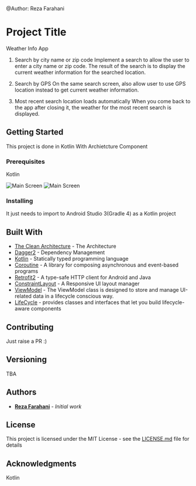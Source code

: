 @Author: Reza Farahani

# Project Title

Weather Info App 
1. Search by city name or zip code
Implement a search to allow the user to enter a city name or zip code. The result of the search is to display the current weather information for the searched location.
 
2. Search by GPS
On the same search screen, also allow user to use GPS location instead to get current weather information.
 
3. Most recent search location loads automatically
When you come back to the app after closing it, the weather for the most recent search is displayed.

## Getting Started

This project is done in Kotlin With Archietcture Component

### Prerequisites

Kotlin


![Main Screen](https://github.com/rezakhmf/commonwealthbank-test/blob/master/bycityname.png)
![Main Screen](https://github.com/rezakhmf/commonwealthbank-test/blob/master/bygps.png)




### Installing

It just needs to import to Android Studio 3(Gradle 4) as a Kotlin project

## Built With

* [The Clean Architecture](https://8thlight.com/blog/uncle-bob/2012/08/13/the-clean-architecture.html) - The Architecture
* [Dagger2](https://maven.apache.org/) - Dependency Management
* [Kotlin](https://kotlinlang.org/) - Statically typed programming language
* [Coroutine](https://kotlinlang.org/docs/reference/coroutines-overview.html) - A library for composing asynchronous and event-based programs
* [Retrofit2](http://square.github.io/retrofit/) - A type-safe HTTP client for Android and Java
* [ConstraintLayout](https://developer.android.com/training/constraint-layout/index.html) - A Responsive UI layout manager
* [ViewModel](https://developer.android.com/topic/libraries/architecture/viewmodel) - The ViewModel class is designed to store and manage UI-related data in a lifecycle conscious way.
* [LifeCycle](https://developer.android.com/topic/libraries/architecture/lifecycle) -  provides classes and interfaces that let you build lifecycle-aware components

## Contributing

Just raise a PR :)

## Versioning

TBA

## Authors

* **[Reza Farahani](https://www.linkedin.com/in/reza-farahani-7a7bb74b)** - *Initial work* 


## License

This project is licensed under the MIT License - see the [LICENSE.md](LICENSE.md) file for details

## Acknowledgments
Kotlin
